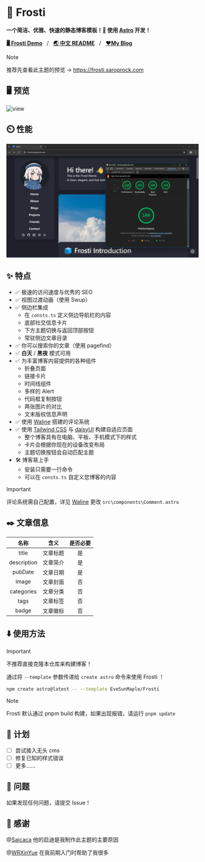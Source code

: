 # 🧊 Frosti

**一个简洁、优雅、快速的静态博客模板！🚀 使用 [Astro](https://astro.build/) 开发！**

[**🖥️ Frosti Demo**](https://frosti.saroprock.com)&nbsp;&nbsp;&nbsp;/&nbsp;&nbsp;&nbsp;[**🌏 中文 README**](https://github.com/EveSunMaple/Frosti/blob/main/README.zh-CN.md)&nbsp;&nbsp;&nbsp;/&nbsp;&nbsp;&nbsp;[**❤️My Blog**](https://www.saroprock.com)

> [!NOTE]
> 推荐先查看此主题的预览 -> https://frosti.saroprock.com

## 🖥️ 预览

![view](https://frosti.saroprock.com/display/Frosti_1.png)

## ⏲️ 性能

![speed](./400-lighthouse.png)

## ✨ 特点

- ✅ 极速的访问速度与优秀的 SEO
- ✅ 视图过渡动画（使用 Swup）
- ✅ 侧边栏集成
  - 在 `consts.ts` 定义侧边导航栏的内容
  - 底部社交信息卡片
  - 下方主题切换与返回顶部按钮
  - 常驻侧边文章目录
- ✅ 你可以搜索你的文章（使用 pagefind）
- ✅ **白天** / **黑夜** 模式可用
- ✅ 为丰富博客内容提供的各种组件
  - 折叠页面
  - 链接卡片
  - 时间线组件
  - 多样的 Alert
  - 代码框复制按钮
  - 两张图片的对比
  - 文末版权信息声明
- ✅ 使用 [Waline](https://waline.js.org/) 搭建的评论系统
- ✅ 使用 [Tailwind CSS](https://tailwindcss.com/) 与 [daisyUI](https://daisyui.com/) 构建自适应页面
  - 整个博客具有在电脑、平板、手机模式下的样式
  - 卡片会根据你现在的设备改变布局
  - 主题切换按钮会自动匹配主题
- 🛠️ 博客易上手
  - 安装只需要一行命令
  - 可以在 `consts.ts` 自定义您博客的内容

> [!IMPORTANT]
> 评论系统需自己配置，详见 [Waline](https://waline.js.org/) 更改 `src\components\Comment.astro`

## ✒️ 文章信息

|    名称     |   含义   | 是否必要 |
| :---------: | :------: | :------: |
|    title    | 文章标题 |    是    |
| description | 文章简介 |    是    |
|   pubDate   | 文章日期 |    是    |
|    image    | 文章封面 |    否    |
| categories  | 文章分类 |    否    |
|    tags     | 文章标签 |    否    |
|    badge    | 文章徽标 |    否    |

## ⬇️ 使用方法

> [!IMPORTANT]
> 不推荐直接克隆本仓库来构建博客！

通过将 `--template` 参数传递给 `create astro` 命令来使用 Frosti ！

```sh
npm create astro@latest -- --template EveSunMaple/Frosti
```

> [!NOTE]
> Frosti 默认通过 pnpm build 构建，如果出现报错，请运行 `pnpm update`

## 🎯 计划

- [ ] 尝试接入无头 cms
- [ ] 修复已知的样式错误
- [ ] 更多……

## 👀 问题

如果发现任何问题，请提交 Issue！

## 🎉 感谢

@[Saicaca](https://github.com/saicaca) 他的启迪是我制作此主题的主要原因

@[WRXinYue](https://github.com/WRXinYue) 在我前期入门时帮助了我很多

